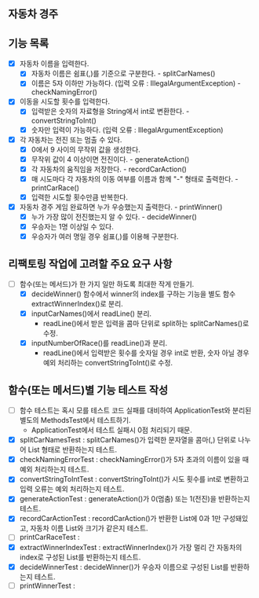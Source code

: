 ## 자동차 경주

## 기능 목록

- [x] 자동차 이름을 입력한다.
  - [x] 자동차 이름은 쉼표(,)를 기준으로 구분한다. - splitCarNames()
  - [x] 이름은 5자 이하만 가능하다. (입력 오류 : IllegalArgumentException) - checkNamingError()

- [x] 이동을 시도할 횟수를 입력한다.
  - [x] 입력받은 숫자의 자료형을 String에서 int로 변환한다. - convertStringToInt()
  - [x] 숫자만 입력이 가능하다. (입력 오류 : IllegalArgumentException)

- [x] 각 자동차는 전진 또는 멈출 수 있다.
  - [x] 0에서 9 사이의 무작위 값을 생성한다.
  - [x] 무작위 값이 4 이상이면 전진이다. - generateAction()
  - [x] 각 자동차의 움직임을 저장한다. - recordCarAction()
  - [x] 매 시도마다 각 자동차의 이동 여부를 이름과 함께 "-" 형태로 출력한다. - printCarRace()
  - [x] 입력한 시도할 횟수만큼 반복한다.

- [x] 자동차 경주 게임 완료하면 누가 우승했는지 출력한다. - printWinner()
  - [x] 누가 가장 많이 전진했는지 알 수 있다. - decideWinner()
  - [x] 우승자는 1명 이상일 수 있다.
  - [x] 우승자가 여러 명일 경우 쉼표(,)를 이용해 구분한다.

## 리팩토링 작업에 고려할 주요 요구 사항

- [ ] 함수(또는 메서드)가 한 가지 일만 하도록 최대한 작게 만들기.
  - [x] decideWinner() 함수에서 winner의 index를 구하는 기능을 별도 함수 extractWinnerIndex()로 분리.
  - [x] inputCarNames()에서 readLine() 분리.
    - readLine()에서 받은 입력을 콤마 단위로 split하는 splitCarNames()로 수정.
  - [x] inputNumberOfRace()를 readLine()과 분리.
    - readLine()에서 입력받은 횟수를 숫자일 경우 int로 반환, 숫자 아닐 경우 예외 처리하는 convertStringToInt()로 수정.

## 함수(또는 메서드)별 기능 테스트 작성

- [ ] 함수 테스트는 혹시 모를 테스트 코드 실패를 대비하여 ApplicationTest와 분리된 별도의 MethodsTest에서 테스트하기.
  - ApplicationTest에서 테스트 실패시 0점 처리되기 때문.
- [x] splitCarNamesTest : splitCarNames()가 입력한 문자열을 콤마(,) 단위로 나누어 List 형태로 반환하는지 테스트.
- [x] checkNamingErrorTest : checkNamingError()가 5자 초과의 이름이 있을 때 예외 처리하는지 테스트.
- [x] convertStringToIntTest : convertStringToInt()가 시도 횟수를 int로 변환하고 입력 오류는 예외 처리하는지 테스트.
- [x] generateActionTest : generateAction()가 0(멈춤) 또는 1(전진)을 반환하는지 테스트.
- [x] recordCarActionTest : recordCarAction()가 반환한 List에 0과 1만 구성돼있고, 자동차 이름 List와 크기가 같은지 테스트.
- [ ] printCarRaceTest :
- [x] extractWinnerIndexTest : extractWinnerIndex()가 가장 멀리 간 자동차의 index로 구성된 List를 반환하는지 테스트.
- [x] decideWinnerTest : decideWinner()가 우승자 이름으로 구성된 List를 반환하는지 테스트.
- [ ] printWinnerTest :